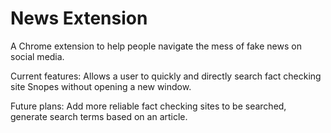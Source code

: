 # News Extension

A Chrome extension to help people navigate the mess of fake news on social media.

Current features: Allows a user to quickly and directly search fact checking site Snopes without opening a new window.

Future plans: Add more reliable fact checking sites to be searched, generate search terms based on an article.
